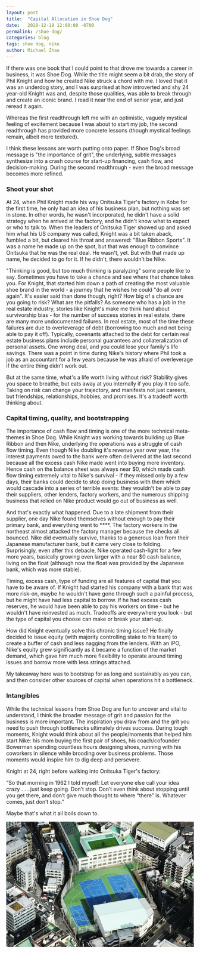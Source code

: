 ```yaml
---
layout: post
title:  "Capital Allocation in Shoe Dog"
date:   2020-12-19 12:00:00 -0700
permalink: /shoe-dog/
categories: blog
tags: shoe dog, nike
author: Michael Zhao
---
```


If there was one book that I could point to that drove me towards a career in business, it was Shoe Dog. While the title might seem a bit drab, the story of Phil Knight and how he created Nike struck a chord with me. I loved that it was an underdog story, and I was surprised at how introverted and shy 24 year-old Knight was and, despite those qualities, was able to break through and create an iconic brand. I read it near the end of senior year, and just reread it again.

Whereas the first readthrough left me with an optimistic, vaguely mystical feeling of excitement because I was about to start my job, the second readthrough has provided more concrete lessons (though mystical feelings remain, albeit more textured).

I think these lessons are worth putting onto paper. If Shoe Dog's broad message is "the importance of grit", the underlying, subtle messages synthesize into a crash course for start-up financing, cash flow, and decision-making. During the second readthrough - even the broad message becomes more refined.

### Shoot your shot

At 24, when Phil Knight made his way Onitsuka Tiger's factory in Kobe for the first time, he only had an idea of his business plan, but nothing was set in stone. In other words, he wasn't incorporated, he didn't have a solid strategy when he arrived at the factory, and he didn't know what to expect or who to talk to. When the leaders of Onitsuka Tiger showed up and asked him what his US company was called, Knight was a bit taken aback, fumbled a bit, but cleared his throat and answered: "Blue Ribbon Sports". It was a name he made up on the spot, but that was enough to convince Onitsuka that he was the real deal. He wasn't, yet. But with that made up name, he decided to go for it. If he didn't, there wouldn't be Nike.

"Thinking is good, but too much thinking is paralyzing" some people like to say. Sometimes you have to take a chance and see where that chance takes you. For Knight, that started him down a path of creating the most valuable shoe brand in the world - a journey that he wishes he could "do all over again". It's easier said than done though, right? How big of a chance are you going to risk? What are the pitfalls? As someone who has a job in the real estate industry, stories like Knight's make me think hard about survivorship bias - for the number of success stories in real estate, there are many more undocumented failures. In real estate, most of the time these failures are due to overleverage of debt (borrowing too much and not being able to pay it off). Typically, covenants attached to the debt for certain real estate business plans include personal guarantees and collateralization of personal assets. One wrong deal, and you could lose your family's life savings. There was a point in time during Nike's history where Phil took a job as an accountant for a few years because he was afraid of overleverage if the entire thing didn’t work out.

But at the same time, what's a life worth living without risk? Stability gives you space to breathe, but eats away at you internally if you play it too safe. Taking on risk can change your trajectory, and manifests not just careers, but friendships, relationships, hobbies, and promises. It's a tradeoff worth thinking about.

### Capital timing, quality, and bootstrapping

The importance of cash flow and timing is one of the more technical meta-themes in Shoe Dog. While Knight was working towards building up Blue Ribbon and then Nike, underlying the operations was a struggle of cash flow timing. Even though Nike doubling it's revenue year over year, the interest payments owed to the bank were often delivered at the last second because all the excess cash Nike made went into buying more inventory. Hence cash on the balance sheet was always near $0, which made cash flow timing extremely vital to Nike's survival - if they missed only by a few days, their banks could decide to stop doing business with them which would cascade into a series of terrible events: they wouldn't be able to pay their suppliers, other lenders, factory workers, and the numerous shipping business that relied on Nike product would go out of business as well.

And that's exactly what happened. Due to a late shipment from their supplier, one day Nike found themselves without enough to pay their primary bank, and everything went to ****. The factory workers in the northeast almost attacked the factory manager because the checks all bounced. Nike did eventually survive, thanks to a generous loan from their Japanese manufacturer bank, but it came very close to folding. Surprisingly, even after this debacle, Nike operated cash-light for a few more years, basically growing even larger with a near $0 cash balance, living on the float (although now the float was provided by the Japanese bank, which was more stable).

Timing, excess cash, type of funding are all features of capital that you have to be aware of. If Knight had started his company with a bank that was more risk-on, maybe he wouldn't have gone through such a painful process, but he might have had less capital to borrow. If he had excess cash reserves, he would have been able to pay his workers on time - but he wouldn't have reinvested as much. Tradeoffs are everywhere you look - but the type of capital you choose can make or break your start-up.

How did Knight eventually solve this chronic timing issue? He finally decided to issue equity (with majority controlling stake to his team) to create a buffer of cash and less nagging from the lenders. With an IPO, Nike's equity grew significantly as it became a function of the market demand, which gave him much more flexibility to operate around timing issues and borrow more with less strings attached.

My takeaway here was to bootstrap for as long and sustainably as you can, and then consider other sources of capital when operations hit a bottleneck.

### Intangibles

While the technical lessons from Shoe Dog are fun to uncover and vital to understand, I think the broader message of grit and passion for the business is more important. The inspiration you draw from and the grit you need to push through bottlenecks ultimately drives success. During tough moments, Knight would think about all the people/moments that helped him start Nike: his mom buying the first pair of shoes, his coach/cofounder Bowerman spending countless hours designing shoes, running with his coworkers in silence while brooding over business problems. Those moments would inspire him to dig deep and persevere.

Knight at 24, right before walking into Onitsuka Tiger's factory:

“So that morning in 1962 I told myself: Let everyone else call your idea crazy . . . just keep going. Don’t stop. Don’t even think about stopping until you get there, and don’t give much thought to where “there” is. Whatever comes, just don’t stop.”

Maybe that's what it all boils down to.

![image](/assets/images/tokyo-track.jpg)

